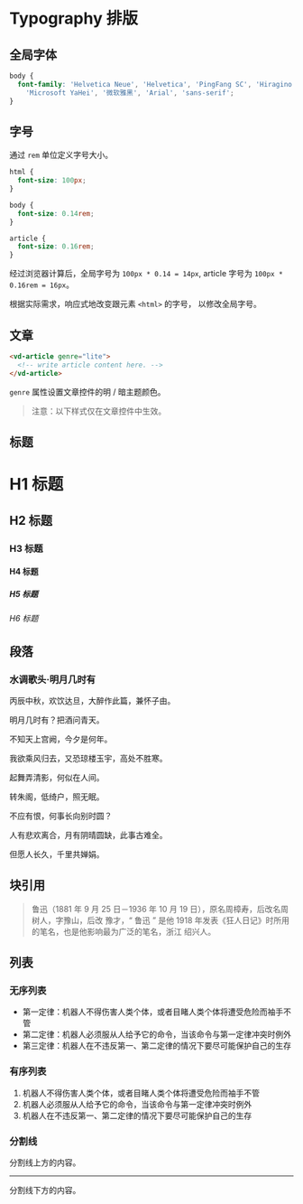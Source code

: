 # Typography 排版

## 全局字体

```css
body {
  font-family: 'Helvetica Neue', 'Helvetica', 'PingFang SC', 'Hiragino Sans GB',
    'Microsoft YaHei', '微软雅黑', 'Arial', 'sans-serif';
}
```

## 字号

通过 `rem` 单位定义字号大小。

```scss
html {
  font-size: 100px;
}

body {
  font-size: 0.14rem;
}

article {
  font-size: 0.16rem;
}
```

经过浏览器计算后，全局字号为 `100px * 0.14 = 14px`, article 字号为 `100px * 0.16rem =
16px`。

根据实际需求，响应式地改变跟元素 `<html>` 的字号， 以修改全局字号。

## 文章

```html
<vd-article genre="lite">
  <!-- write article content here. -->
</vd-article>
```

`genre` 属性设置文章控件的明 / 暗主题颜色。

> 注意：以下样式仅在文章控件中生效。

## 标题

<example-board>
<h1>H1 标题</h1>
<h2>H2 标题</h2>
<h3>H3 标题</h3>
<h4>H4 标题</h4>
<h5>H5 标题</h5>
<h6>H6 标题</h6>
</example-board>

## 段落

<example-board>
<h3>水调歌头·明月几时有</h3>
<p>丙辰中秋，欢饮达旦，大醉作此篇，兼怀子由。</p>
<p>明月几时有？把酒问青天。</p>
<p>不知天上宫阙，今夕是何年。</p>
<p>我欲乘风归去，又恐琼楼玉宇，高处不胜寒。</p>
<p>起舞弄清影，何似在人间。</p>
<p>转朱阁，低绮户，照无眠。</p>
<p>不应有恨，何事长向别时圆？</p>
<p>人有悲欢离合，月有阴晴圆缺，此事古难全。</p>
<p>但愿人长久，千里共婵娟。</p>
</example-board>

## 块引用

> 鲁迅（1881 年 9 月 25 日－1936 年 10 月 19 日），原名周樟寿，后改名周树人，字豫山，后改
> 豫才，“ 鲁迅 ” 是他 1918 年发表《狂人日记》时所用的笔名，也是他影响最为广泛的笔名，浙江
> 绍兴人。

## 列表

### 无序列表

* 第一定律：机器人不得伤害人类个体，或者目睹人类个体将遭受危险而袖手不管
* 第二定律：机器人必须服从人给予它的命令，当该命令与第一定律冲突时例外
* 第三定律：机器人在不违反第一、第二定律的情况下要尽可能保护自己的生存

### 有序列表

1. 机器人不得伤害人类个体，或者目睹人类个体将遭受危险而袖手不管
1. 机器人必须服从人给予它的命令，当该命令与第一定律冲突时例外
1. 机器人在不违反第一、第二定律的情况下要尽可能保护自己的生存

### 分割线

分割线上方的内容。

---

分割线下方的内容。
